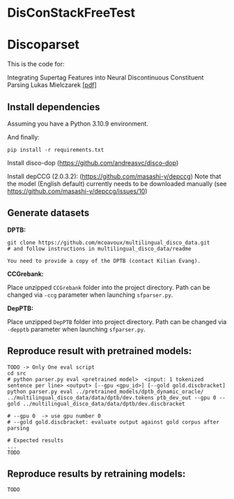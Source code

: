 # DisConStackFreeTest


# Discoparset

This is the code for:

Integrating Supertag Features into Neural Discontinuous Constituent Parsing
Lukas Mielczarek
[[pdf]](DOWNLOAD)

## Install dependencies

Assuming you have a Python 3.10.9 environment.

And finally:

    pip install -r requirements.txt

Install disco-dop (https://github.com/andreasvc/disco-dop)

Install depCCG (2.0.3.2): (https://github.com/masashi-y/depccg)
Note that the model (English default) currently needs to be downloaded manually
(see https://github.com/masashi-y/depccg/issues/10)

## Generate datasets
    
**DPTB:**
    
    git clone https://github.com/mcoavoux/multilingual_disco_data.git
    # and follow instructions in multilingual_disco_data/readme

    You need to provide a copy of the DPTB (contact Kilian Evang).

**CCGrebank:**

Place unzipped `CCGrebank` folder into the project
directory. Path can be changed via ``-ccg`` parameter
when launching ``sfparser.py``.

**DepPTB:**

Place unzipped ``DepPTB`` folder into project directory.
Path can be changed via ``-depptb`` parameter when 
launching ``sfparser.py``.

## Reproduce result with pretrained models:

    TODO -> Only One eval script
    cd src
    # python parser.py eval <pretrained model>  <input: 1 tokenized sentence per line> <output> [--gpu <gpu_id>] [--gold gold.discbracket]
    python parser.py eval ../pretrained_models/dptb_dynamic_oracle/  ../multilingual_disco_data/data/dptb/dev.tokens ptb_dev_out --gpu 0 --gold ../multilingual_disco_data/data/dptb/dev.discbracket

    # --gpu 0  -> use gpu number 0
    # --gold gold.discbracket: evaluate output against gold corpus after parsing

    # Expected results
    ...
    TODO

## Reproduce results by retraining models:

    TODO